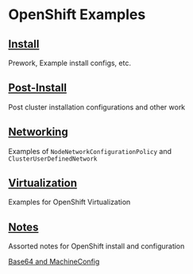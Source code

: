 # OpenShift Examples

## [Install](install/install.md)

Prework, Example install configs, etc. 

## [Post-Install](postinstall/postinstall.md)

Post cluster installation configurations and other work 

## [Networking](networking/networking.md)

Examples of `NodeNetworkConfigurationPolicy` and `ClusterUserDefinedNetwork`

## [Virtualization](virtualization/index.md)

Examples for OpenShift Virtualization

## [Notes](notes/notes.md)

Assorted notes for OpenShift install and configuration

[Base64 and MachineConfig](notes/notes.md#creating-a-machine-configuration-file)
